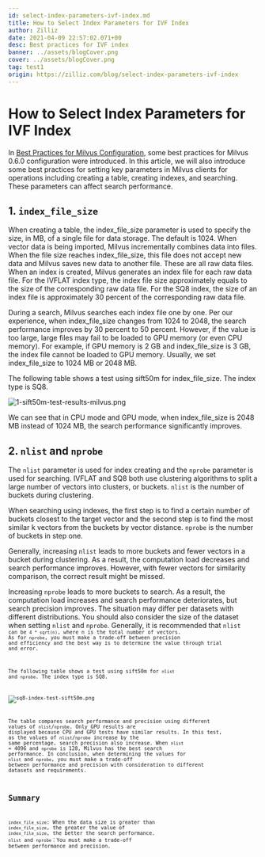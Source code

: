 ```yaml
---
id: select-index-parameters-ivf-index.md
title: How to Select Index Parameters for IVF Index
author: Zilliz
date: 2021-04-09 22:57:02.071+00
desc: Best practices for IVF index
banner: ../assets/blogCover.png
cover: ../assets/blogCover.png
tag: test1
origin: https://zilliz.com/blog/select-index-parameters-ivf-index
---
```

  
# How to Select Index Parameters for IVF Index
In [Best Practices for Milvus Configuration](https://medium.com/@milvusio/best-practices-for-milvus-configuration-f38f1e922418), some best practices for Milvus 0.6.0 configuration were introduced. In this article, we will also introduce some best practices for setting key parameters in Milvus clients for operations including creating a table, creating indexes, and searching. These parameters can affect search performance.

## 1. <code>index_file_size</code>

When creating a table, the index_file_size parameter is used to specify the size, in MB, of a single file for data storage. The default is 1024. When vector data is being imported, Milvus incrementally combines data into files. When the file size reaches index_file_size, this file does not accept new data and Milvus saves new data to another file. These are all raw data files. When an index is created, Milvus generates an index file for each raw data file. For the IVFLAT index type, the index file size approximately equals to the size of the corresponding raw data file. For the SQ8 index, the size of an index file is approximately 30 percent of the corresponding raw data file.

During a search, Milvus searches each index file one by one. Per our experience, when index_file_size changes from 1024 to 2048, the search performance improves by 30 percent to 50 percent. However, if the value is too large, large files may fail to be loaded to GPU memory (or even CPU memory). For example, if GPU memory is 2 GB and index_file_size is 3 GB, the index file cannot be loaded to GPU memory. Usually, we set index_file_size to 1024 MB or 2048 MB.

The following table shows a test using sift50m for index_file_size. The index type is SQ8.

![1-sift50m-test-results-milvus.png](https://zilliz-cms.s3.us-west-2.amazonaws.com/1_sift50m_test_results_milvus_74f60de4aa.png)

We can see that in CPU mode and GPU mode, when index_file_size is 2048 MB instead of 1024 MB, the search performance significantly improves.

## 2. <code>nlist</code> **and** <code>nprobe</code>

The <code>nlist</code> parameter is used for index creating and the <code>nprobe</code> parameter is used for searching. IVFLAT and SQ8 both use clustering algorithms to split a large number of vectors into clusters, or buckets. <code>nlist</code> is the number of buckets during clustering.

When searching using indexes, the first step is to find a certain number of buckets closest to the target vector and the second step is to find the most similar k vectors from the buckets by vector distance. <code>nprobe</code> is the number of buckets in step one.

Generally, increasing <code>nlist</code> leads to more buckets and fewer vectors in a bucket during clustering. As a result, the computation load decreases and search performance improves. However, with fewer vectors for similarity comparison, the correct result might be missed.

Increasing <code>nprobe</code> leads to more buckets to search. As a result, the computation load increases and search performance deteriorates, but search precision improves. The situation may differ per datasets with different distributions. You should also consider the size of the dataset when setting <code>nlist</code> and <code>nprobe</code>. Generally, it is recommended that <code>nlist<code> can be <code>4 * sqrt(n)</code>, where n is the total number of vectors. As for <code>nprobe</code>, you must make a trade-off between precision and efficiency and the best way is to determine the value through trial and error.

The following table shows a test using sift50m for <code>nlist</code> and <code>nprobe</code>. The index type is SQ8.

![sq8-index-test-sift50m.png](https://zilliz-cms.s3.us-west-2.amazonaws.com/sq8_index_test_sift50m_b5daa9f7b5.png)

The table compares search performance and precision using different values of <code>nlist</code>/<code>nprobe</code>. Only GPU results are displayed because CPU and GPU tests have similar results. In this test, as the values of <code>nlist</code>/<code>nprobe</code> increase by the same percentage, search precision also increase. When <code>nlist</code> = 4096 and <code>nprobe</code> is 128, Milvus has the best search performance. In conclusion, when determining the values for <code>nlist</code> and <code>nprobe</code>, you must make a trade-off between performance and precision with consideration to different datasets and requirements.

## Summary

<code>index_file_size</code>: When the data size is greater than <code>index_file_size</code>, the greater the value of <code>index_file_size</code>, the better the search performance.
<code>nlist</code> and <code>nprobe</code>：You must make a trade-off between performance and precision.

  